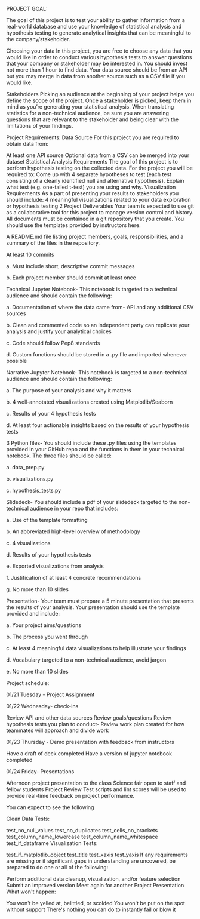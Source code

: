 PROJECT GOAL:

The goal of this project is to test your ability to gather information from a real-world database and use your knowledge of statistical analysis and hypothesis testing to generate analytical insights that can be meaningful to the company/stakeholder.

Choosing your data In this project, you are free to choose any data that you would like in order to conduct various hypothesis tests to answer questions that your company or stakeholder may be interested in. You should invest not more than 1 hour to find data. Your data source should be from an API but you may merge in data from another source such as a CSV file if you would like.

Stakeholders Picking an audience at the beginning of your project helps you define the scope of the project. Once a stakeholder is picked, keep them in mind as you’re generating your statistical analysis. When translating statistics for a non-technical audience, be sure you are answering questions that are relevant to the stakeholder and being clear with the limitations of your findings.

Project Requirements: Data Source For this project you are required to obtain data from:

At least one API source
Optional data from a CSV can be merged into your dataset Statistical Analysis Requirements The goal of this project is to perform hypothesis testing on the collected data. For the project you will be required to:
Come up with 4 separate hypotheses to test (each test consisting of a clearly identified null and alternative hypothesis).
Explain what test (e.g. one-tailed t-test) you are using and why. Visualization Requirements As a part of presenting your results to stakeholders you should include:
4 meaningful visualizations related to your data exploration or hypothesis testing 2
Project Deliverables Your team is expected to use git as a collaborative tool for this project to manage version control and history. All documents must be contained in a git repository that you create. You should use the templates provided by instructors here.

A README.md file listing project members, goals, responsibilities, and a summary of the files in the repository.

At least 10 commits

a. Must include short, descriptive commit messages

b. Each project member should commit at least once

Technical Jupyter Notebook- This notebook is targeted to a technical audience and should contain the following:

a. Documentation of where the data came from- API and any additional CSV sources

b. Clean and commented code so an independent party can replicate your analysis and justify your analytical choices

c. Code should follow Pep8 standards

d. Custom functions should be stored in a .py file and imported whenever possible

Narrative Jupyter Notebook- This notebook is targeted to a non-technical audience and should contain the following:

a. The purpose of your analysis and why it matters

b. 4 well-annotated visualizations created using Matplotlib/Seaborn

c. Results of your 4 hypothesis tests

d. At least four actionable insights based on the results of your hypothesis tests

3 Python files- You should include these .py files using the templates provided in your GitHub repo and the functions in them in your technical notebook. The three files should be called:

a. data_prep.py

b. visualizations.py

c. hypothesis_tests.py

Slidedeck- You should include a pdf of your slidedeck targeted to the non-technical audience in your repo that includes:

a. Use of the template formatting

b. An abbreviated high-level overview of methodology

c. 4 visualizations

d. Results of your hypothesis tests

e. Exported visualizations from analysis

f. Justification of at least 4 concrete recommendations

g. No more than 10 slides

Presentation- Your team must prepare a 5 minute presentation that presents the results of your analysis. Your presentation should use the template provided and include:

a. Your project aims/questions

b. The process you went through

c. At least 4 meaningful data visualizations to help illustrate your findings

d. Vocabulary targeted to a non-technical audience, avoid jargon

e. No more than 10 slides

Project schedule:

01/21 Tuesday - Project Assignment

01/22 Wednesday- check-ins


Review API and other data sources
Review goals/questions
Review hypothesis tests you plan to conduct-
Review work plan created for how teammates will approach and divide work

01/23 Thursday - Demo presentation with feedback from instructors

Have a draft of deck completed
Have a version of jupyter notebook completed

01/24 Friday- Presentations

Afternoon project presentation to the class
Science fair open to staff and fellow students
Project Review Test scripts and lint scores will be used to provide real-time feedback on project performance.

You can expect to see the following

Clean Data Tests:

test_no_null_values
test_no_duplicates
test_cells_no_brackets
test_column_name_lowercase
test_column_name_whitespace
test_if_dataframe
Visualization Tests:

test_if_matplotlib_object
test_title
test_xaxis
test_yaxis
If any requirements are missing or if significant gaps in understanding are uncovered, be prepared to do one or all of the following:

Perform additional data cleanup, visualization, and/or feature selection
Submit an improved version
Meet again for another Project Presentation
What won't happen:

You won't be yelled at, belittled, or scolded
You won't be put on the spot without support
There's nothing you can do to instantly fail or blow it
